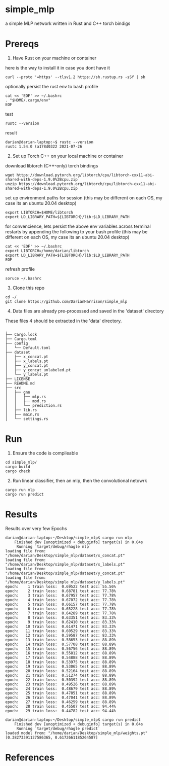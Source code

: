 # simple_mlp
a simple MLP network written in Rust and C++ torch bindigs


# Prereqs

1. Have Rust on your machine or container 

here is the way to install it in case you dont have it
```
curl --proto '=https' --tlsv1.2 https://sh.rustup.rs -sSf | sh
```
optionally persist the rust env to bash profile
```
cat << 'EOF' >> ~/.bashrc
. "$HOME/.cargo/env"
EOF
```
test
```
rustc --version
```
result
```
darian@darian-laptop:~$ rustc --version
rustc 1.54.0 (a178d0322 2021-07-26
```

2. Set up Torch C++ on your local machine or container

download libtorch (C++-only) torch bindings
```
wget https://download.pytorch.org/libtorch/cpu/libtorch-cxx11-abi-shared-with-deps-1.9.0%2Bcpu.zip
unzip https://download.pytorch.org/libtorch/cpu/libtorch-cxx11-abi-shared-with-deps-1.9.0%2Bcpu.zip
```
set up environment paths for session (this may be different on each OS, my case its an ubuntu 20.04 desktop)
```
export LIBTORCH=$HOME/libtorch
export LD_LIBRARY_PATH=${LIBTORCH}/lib:$LD_LIBRARY_PATH
```

for convencience, lets persist the above env variables across terminal restarts by appending the following to your bash profile (this may be different on each OS, my case its an ubuntu 20.04 desktop)
```
cat << 'EOF' >> ~/.bashrc
export LIBTORCH=/home/darian/libtorch
export LD_LIBRARY_PATH=${LIBTORCH}/lib:$LD_LIBRARY_PATH
EOF
```
refresh profile
```
soruce ~/.bashrc
```

3. Clone this repo
```
cd ~/
git clone https://github.com/DarianHarrison/simple_mlp
```

4. Data files are already pre-processed and saved in the 'dataset' directory

These files 4 should be extracted in the 'data' directory.
```
.
├── Cargo.lock
├── Cargo.toml
├── config
│   └── Default.toml
├── dataset
│   ├── x_concat.pt
│   ├── x_labels.pt
│   ├── y_concat.pt
│   ├── y_concat_unlabeled.pt
│   └── y_labels.pt
├── LICENSE
├── README.md
├── src
│   ├── gnn
│   │   ├── mlp.rs
│   │   ├── mod.rs
│   │   └── prediction.rs
│   ├── lib.rs
│   ├── main.rs
│   └── settings.rs
```

# Run

1. Ensure the code is compileable
```
cd simple_mlp/
cargo build
cargo check
```
2. Run linear classifier, then an mlp, then the convolutional netowrk
```
cargo run mlp
cargo run predict
```

# Results

Results over very few Epochs
```
darian@darian-laptop:~/Desktop/simple_mlp$ cargo run mlp
    Finished dev [unoptimized + debuginfo] target(s) in 0.04s
     Running `target/debug/rhagle mlp`
loading file from: "/home/darian/Desktop/simple_mlp/dataset/x_concat.pt"
loading file from: "/home/darian/Desktop/simple_mlp/dataset/x_labels.pt"
loading file from: "/home/darian/Desktop/simple_mlp/dataset/y_concat.pt"
loading file from: "/home/darian/Desktop/simple_mlp/dataset/y_labels.pt"
epoch:    1 train loss:  0.69522 test acc: 55.56%
epoch:    2 train loss:  0.68781 test acc: 77.78%
epoch:    3 train loss:  0.67957 test acc: 77.78%
epoch:    4 train loss:  0.67072 test acc: 77.78%
epoch:    5 train loss:  0.66157 test acc: 77.78%
epoch:    6 train loss:  0.65228 test acc: 77.78%
epoch:    7 train loss:  0.64289 test acc: 77.78%
epoch:    8 train loss:  0.63351 test acc: 83.33%
epoch:    9 train loss:  0.62410 test acc: 83.33%
epoch:   10 train loss:  0.61471 test acc: 83.33%
epoch:   11 train loss:  0.60529 test acc: 83.33%
epoch:   12 train loss:  0.59587 test acc: 83.33%
epoch:   13 train loss:  0.58653 test acc: 88.89%
epoch:   14 train loss:  0.57708 test acc: 88.89%
epoch:   15 train loss:  0.56756 test acc: 88.89%
epoch:   16 train loss:  0.55812 test acc: 88.89%
epoch:   17 train loss:  0.54888 test acc: 88.89%
epoch:   18 train loss:  0.53975 test acc: 88.89%
epoch:   19 train loss:  0.53065 test acc: 88.89%
epoch:   20 train loss:  0.52164 test acc: 88.89%
epoch:   21 train loss:  0.51274 test acc: 88.89%
epoch:   22 train loss:  0.50392 test acc: 88.89%
epoch:   23 train loss:  0.49526 test acc: 88.89%
epoch:   24 train loss:  0.48679 test acc: 88.89%
epoch:   25 train loss:  0.47851 test acc: 88.89%
epoch:   26 train loss:  0.47041 test acc: 88.89%
epoch:   27 train loss:  0.46259 test acc: 88.89%
epoch:   28 train loss:  0.45507 test acc: 94.44%
epoch:   29 train loss:  0.44782 test acc: 94.44%
```
```
darian@darian-laptop:~/Desktop/simple_mlp$ cargo run predict
    Finished dev [unoptimized + debuginfo] target(s) in 0.04s
     Running `target/debug/rhagle predict`
loaded model from: "/home/darian/Desktop/simple_mlp/weights.pt"
[0.38273391127586365, 0.6172661185264587]
```

# References
